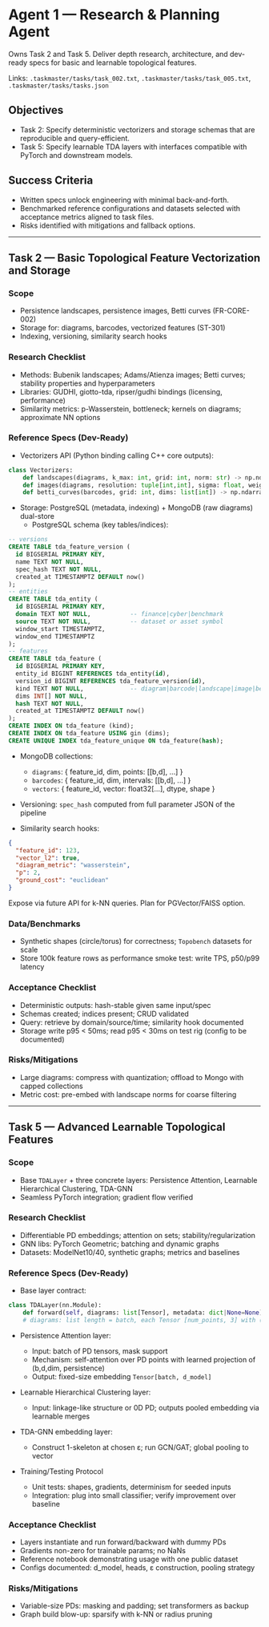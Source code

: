 # Agent 1 — Research & Planning Agent

Owns Task 2 and Task 5. Deliver depth research, architecture, and dev-ready specs for basic and learnable topological features.

Links: `.taskmaster/tasks/task_002.txt`, `.taskmaster/tasks/task_005.txt`, `.taskmaster/tasks/tasks.json`

## Objectives

- Task 2: Specify deterministic vectorizers and storage schemas that are reproducible and query-efficient.
- Task 5: Specify learnable TDA layers with interfaces compatible with PyTorch and downstream models.

## Success Criteria

- Written specs unlock engineering with minimal back-and-forth.
- Benchmarked reference configurations and datasets selected with acceptance metrics aligned to task files.
- Risks identified with mitigations and fallback options.

---

## Task 2 — Basic Topological Feature Vectorization and Storage

### Scope

- Persistence landscapes, persistence images, Betti curves (FR-CORE-002)
- Storage for: diagrams, barcodes, vectorized features (ST-301)
- Indexing, versioning, similarity search hooks

### Research Checklist

- Methods: Bubenik landscapes; Adams/Atienza images; Betti curves; stability properties and hyperparameters
- Libraries: GUDHI, giotto-tda, ripser/gudhi bindings (licensing, performance)
- Similarity metrics: p-Wasserstein, bottleneck; kernels on diagrams; approximate NN options

### Reference Specs (Dev-Ready)

- Vectorizers API (Python binding calling C++ core outputs):
```python
class Vectorizers:
    def landscapes(diagrams, k_max: int, grid: int, norm: str) -> np.ndarray: ...
    def images(diagrams, resolution: tuple[int,int], sigma: float, weighting: str) -> np.ndarray: ...
    def betti_curves(barcodes, grid: int, dims: list[int]) -> np.ndarray: ...
```

- Storage: PostgreSQL (metadata, indexing) + MongoDB (raw diagrams) dual-store
  - PostgreSQL schema (key tables/indices):
```sql
-- versions
CREATE TABLE tda_feature_version (
  id BIGSERIAL PRIMARY KEY,
  name TEXT NOT NULL,
  spec_hash TEXT NOT NULL,
  created_at TIMESTAMPTZ DEFAULT now()
);
-- entities
CREATE TABLE tda_entity (
  id BIGSERIAL PRIMARY KEY,
  domain TEXT NOT NULL,           -- finance|cyber|benchmark
  source TEXT NOT NULL,           -- dataset or asset symbol
  window_start TIMESTAMPTZ,
  window_end TIMESTAMPTZ
);
-- features
CREATE TABLE tda_feature (
  id BIGSERIAL PRIMARY KEY,
  entity_id BIGINT REFERENCES tda_entity(id),
  version_id BIGINT REFERENCES tda_feature_version(id),
  kind TEXT NOT NULL,             -- diagram|barcode|landscape|image|betti
  dims INT[] NOT NULL,
  hash TEXT NOT NULL,
  created_at TIMESTAMPTZ DEFAULT now()
);
CREATE INDEX ON tda_feature (kind);
CREATE INDEX ON tda_feature USING gin (dims);
CREATE UNIQUE INDEX tda_feature_unique ON tda_feature(hash);
```
  - MongoDB collections:
    - `diagrams`: { feature_id, dim, points: [[b,d], ...] }
    - `barcodes`: { feature_id, dim, intervals: [[b,d], ...] }
    - `vectors`: { feature_id, vector: float32[...], dtype, shape }
  - Versioning: `spec_hash` computed from full parameter JSON of the pipeline

- Similarity search hooks:
```json
{
  "feature_id": 123,
  "vector_l2": true,
  "diagram_metric": "wasserstein",
  "p": 2,
  "ground_cost": "euclidean"
}
```
Expose via future API for k-NN queries. Plan for PGVector/FAISS option.

### Data/Benchmarks

- Synthetic shapes (circle/torus) for correctness; `Topobench` datasets for scale
- Store 100k feature rows as performance smoke test: write TPS, p50/p99 latency

### Acceptance Checklist

- Deterministic outputs: hash-stable given same input/spec
- Schemas created; indices present; CRUD validated
- Query: retrieve by domain/source/time; similarity hook documented
- Storage write p95 < 50ms; read p95 < 30ms on test rig (config to be documented)

### Risks/Mitigations

- Large diagrams: compress with quantization; offload to Mongo with capped collections
- Metric cost: pre-embed with landscape norms for coarse filtering

---

## Task 5 — Advanced Learnable Topological Features

### Scope

- Base `TDALayer` + three concrete layers: Persistence Attention, Learnable Hierarchical Clustering, TDA-GNN
- Seamless PyTorch integration; gradient flow verified

### Research Checklist

- Differentiable PD embeddings; attention on sets; stability/regularization
- GNN libs: PyTorch Geometric; batching and dynamic graphs
- Datasets: ModelNet10/40, synthetic graphs; metrics and baselines

### Reference Specs (Dev-Ready)

- Base layer contract:
```python
class TDALayer(nn.Module):
    def forward(self, diagrams: list[Tensor], metadata: dict|None=None) -> Tensor: ...
    # diagrams: list length = batch, each Tensor [num_points, 3] with (birth, death, dim)
```

- Persistence Attention layer:
  - Input: batch of PD tensors, mask support
  - Mechanism: self-attention over PD points with learned projection of (b,d,dim, persistence)
  - Output: fixed-size embedding `Tensor[batch, d_model]`

- Learnable Hierarchical Clustering layer:
  - Input: linkage-like structure or 0D PD; outputs pooled embedding via learnable merges

- TDA-GNN embedding layer:
  - Construct 1-skeleton at chosen ε; run GCN/GAT; global pooling to vector

- Training/Testing Protocol
  - Unit tests: shapes, gradients, determinism for seeded inputs
  - Integration: plug into small classifier; verify improvement over baseline

### Acceptance Checklist

- Layers instantiate and run forward/backward with dummy PDs
- Gradients non-zero for trainable params; no NaNs
- Reference notebook demonstrating usage with one public dataset
- Configs documented: d_model, heads, ε construction, pooling strategy

### Risks/Mitigations

- Variable-size PDs: masking and padding; set transformers as backup
- Graph build blow-up: sparsify with k-NN or radius pruning
